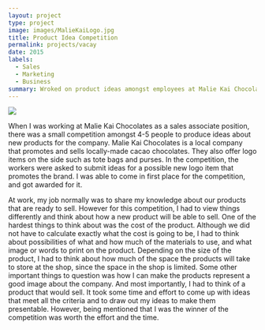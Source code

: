 ```yaml
---
layout: project
type: project
image: images/MalieKaiLogo.jpg
title: Product Idea Competition
permalink: projects/vacay
date: 2015
labels:
  - Sales
  - Marketing
  - Business
summary: Wroked on product ideas amongst employees at Malie Kai Chocolates.  
---
```


<div align=“middle”><img src=“logoitem-1.jpg”></div>



When I was working at Malie Kai Chocolates as a sales associate position, there was a small competition amongst 4-5 people to produce ideas about new products for the company. Malie Kai Chocolates is a local company that promotes and sells locally-made cacao chocolates. They also offer logo items on the side such as tote bags and purses. In the competition, the workers were asked to submit ideas for a possible new logo item that promotes the brand. I was able to come in first place for the competition, and got awarded for it.


At work, my job normally was to share my knowledge about our products that are ready to sell. However for this competition, I had to view things differently and think about how a new product will be able to sell. One of the hardest things to think about was the cost of the product. Although we did not have to calculate exactly what the cost is going to be, I had to think about possibilities of what and how much of the materials to use, and what image or words to print on the product. Depending on the size of the product, I had to think about how much of the space the products will take to store at the shop, since the space in the shop is limited. Some other important things to question was how I can make the products represent a good image about the company. And most importantly, I had to think of a product that would sell. It took some time and effort to come up with ideas that meet all the criteria and to draw out my ideas to make them presentable. However, being mentioned that I was the winner of the competition was worth the effort and the time. 

